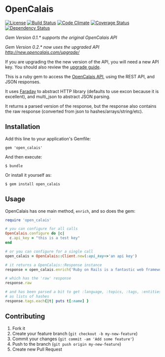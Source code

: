 # OpenCalais

[![License](https://img.shields.io/badge/license-MIT-blue.svg)](http://opensource.org/licenses/MIT)
[![Build Status](https://travis-ci.org/PRX/open_calais.svg?branch=master)](https://travis-ci.org/PRX/open_calais)
[![Code Climate](https://codeclimate.com/github/PRX/open_calais/badges/gpa.svg)](https://codeclimate.com/github/PRX/open_calais)
[![Coverage Status](https://coveralls.io/repos/PRX/open_calais/badge.svg?branch=master)](https://coveralls.io/r/PRX/open_calais?branch=master)
[![Dependency Status](https://gemnasium.com/PRX/open_calais.svg)](https://gemnasium.com/PRX/open_calais)

_Gem Version 0.1.* supports the original OpenCalais API_

_Gem Version 0.2.* now uses the upgraded API http://new.opencalais.com/upgrade/_

If you are upgrading the the new version of the API, you will need a new API key. You should also review the [upgrade guide](http://new.opencalais.com/upgrade/).

This is a ruby gem to access the [OpenCalais API](http://www.opencalais.com/documentation/calais-web-service-api/api-invocation/rest), using the REST API, and JSON responses.

It uses [Faraday](https://github.com/lostisland/faraday) to abstract HTTP library (defaults to use excon because it is excellent), and multi_json to abstract JSON parsing.

It returns a parsed version of the response, but the response also contains the raw response (converted from json to hashes/arrays/string/etc).

## Installation

Add this line to your application's Gemfile:

    gem 'open_calais'

And then execute:

    $ bundle

Or install it yourself as:

    $ gem install open_calais

## Usage

OpenCalais has one main method, `enrich`, and so does the gem:

```ruby
require 'open_calais'

# you can configure for all calls
OpenCalais.configure do |c|
  c.api_key = "this is a test key"
end

# or you can configure for a single call
open_calais = OpenCalais::Client.new(:api_key=>'an api key')

# it returns a OpenCalais::Response instance
response = open_calais.enrich('Ruby on Rails is a fantastic web framework. It uses MVC, and the Ruby programming language invented by Matz in Japan.')

# which has the 'raw' response
response.raw

# and has been parsed a bit to get :language, :topics, :tags, :entities, :relations, :locations
# as lists of hashes
response.tags.each{|t| puts t[:name] }
```

## Contributing

1. Fork it
2. Create your feature branch (`git checkout -b my-new-feature`)
3. Commit your changes (`git commit -am 'Add some feature'`)
4. Push to the branch (`git push origin my-new-feature`)
5. Create new Pull Request
